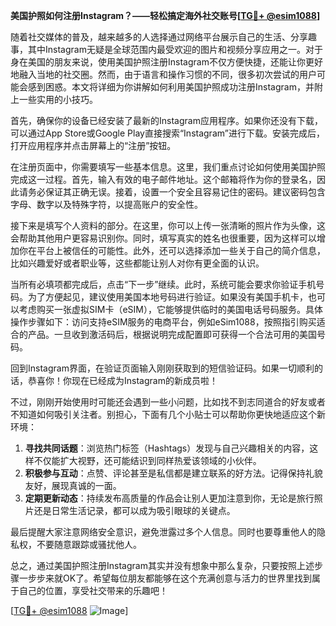 **美国护照如何注册Instagram？——轻松搞定海外社交账号[[TG💪+ @esim1088](https://t.me/s/esim1088)]**

随着社交媒体的普及，越来越多的人选择通过网络平台展示自己的生活、分享趣事，其中Instagram无疑是全球范围内最受欢迎的图片和视频分享应用之一。对于身在美国的朋友来说，使用美国护照注册Instagram不仅方便快捷，还能让你更好地融入当地的社交圈。然而，由于语言和操作习惯的不同，很多初次尝试的用户可能会感到困惑。本文将详细为你讲解如何利用美国护照成功注册Instagram，并附上一些实用的小技巧。

首先，确保你的设备已经安装了最新的Instagram应用程序。如果你还没有下载，可以通过App Store或Google Play直接搜索“Instagram”进行下载。安装完成后，打开应用程序并点击屏幕上的“注册”按钮。

在注册页面中，你需要填写一些基本信息。这里，我们重点讨论如何使用美国护照完成这一过程。首先，输入有效的电子邮件地址。这个邮箱将作为你的登录名，因此请务必保证其正确无误。接着，设置一个安全且容易记住的密码。建议密码包含字母、数字以及特殊字符，以提高账户的安全性。

接下来是填写个人资料的部分。在这里，你可以上传一张清晰的照片作为头像，这会帮助其他用户更容易识别你。同时，填写真实的姓名也很重要，因为这样可以增加你在平台上被信任的可能性。此外，还可以选择添加一些关于自己的简介信息，比如兴趣爱好或者职业等，这些都能让别人对你有更全面的认识。

当所有必填项都完成后，点击“下一步”继续。此时，系统可能会要求你验证手机号码。为了方便起见，建议使用美国本地号码进行验证。如果没有美国手机卡，也可以考虑购买一张虚拟SIM卡（eSIM），它能够提供临时的美国电话号码服务。具体操作步骤如下：访问支持eSIM服务的电商平台，例如eSim1088，按照指引购买适合的产品。一旦收到激活码后，根据说明完成配置即可获得一个合法可用的美国号码。

回到Instagram界面，在验证页面输入刚刚获取到的短信验证码。如果一切顺利的话，恭喜你！你现在已经成为Instagram的新成员啦！

不过，刚刚开始使用时可能还会遇到一些小问题，比如找不到志同道合的好友或者不知道如何吸引关注者。别担心，下面有几个小贴士可以帮助你更快地适应这个新环境：

1. **寻找共同话题**：浏览热门标签（Hashtags）发现与自己兴趣相关的内容，这样不仅能扩大视野，还可能结识到同样热爱该领域的小伙伴。
2. **积极参与互动**：点赞、评论甚至是私信都是建立联系的好方法。记得保持礼貌友好，展现真诚的一面。
3. **定期更新动态**：持续发布高质量的作品会让别人更加注意到你，无论是旅行照片还是日常生活记录，都可以成为吸引眼球的关键点。

最后提醒大家注意网络安全意识，避免泄露过多个人信息。同时也要尊重他人的隐私权，不要随意跟踪或骚扰他人。

总之，通过美国护照注册Instagram其实并没有想象中那么复杂，只要按照上述步骤一步步来就OK了。希望每位朋友都能够在这个充满创意与活力的世界里找到属于自己的位置，享受社交带来的乐趣吧！

[[TG💪+ @esim1088](https://t.me/s/esim1088) ![Image](https://i.postimg.cc/4NQfJmqS/Snipaste-2025-05-13-00-14-12.png)]